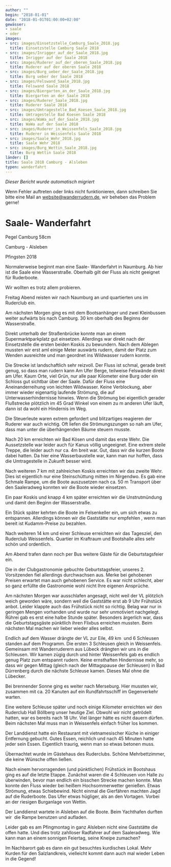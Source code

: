 ```yaml
---
author: ""
begin: "2018-01-01"
date: "2018-01-01T01:00:00+02:00"
gewässer:
- saale
- oder
images:
- src: images/Einsetzstelle_Camburg_Saale_2018.jpg
  title: Einsetzstelle Camburg Saale 2018
- src: images/Inrigger_auf_der_Saale_2018.jpg
  title: Inrigger auf der Saale 2018
- src: images/Ruderer_auf_der_oberen_Saale_2018.jpg
  title: Ruderer auf der oberen Saale 2018
- src: images/Burg_ueber_der_Saale_2018.jpg
  title: Burg ueber der Saale 2018
- src: images/Felswand_Saale_2018.jpg
  title: Felswand Saale 2018
- src: images/Biergarten_an_der_Saale_2018.jpg
  title: Biergarten an der Saale 2018
- src: images/Ruderer_Saale_2018.jpg
  title: Ruderer Saale 2018
- src: images/Umtragestelle_Bad_Koesen_Saale_2018.jpg
  title: Umtragestelle Bad Koesen Saale 2018
- src: images/WaWa_auf_der_Saale_2018.jpg
  title: WaWa auf der Saale 2018
- src: images/Ruderer_in_Weissenfels_Saale_2018.jpg
  title: Ruderer in Weissenfels Saale 2018
- src: images/Saale_Wehr_2018.jpg
  title: Saale Wehr 2018
- src: images/Burg_Wettin_Saale_2018.jpg
  title: Burg Wettin Saale 2018
länder: []
title: Saale 2018 Camburg - Alsleben
typen: wanderfahrt
---
```



*Dieser Bericht wurde automatisch migriert*

Wenn Fehler auftreten oder links nicht funktionieren, dann schreiben Sie bitte eine Mail an website@wanderrudern.de, wir beheben das Problem gerne!



# Saale- Wanderfahrt


Pegel Camburg 58cm

Camburg - Alsleben

Pfingsten 2018

Normalerweise beginnt man eine Saale- Wanderfahrt in Naumburg. Ab hier ist die Saale eine Wasserstraße. Oberhalb gilt der Fluss als nicht geeignet für Ruderboote.

Wir wollten es trotz allem probieren.

Freitag Abend reisten wir nach Naumburg an und quartierten uns im Ruderclub ein.

Am nächsten Morgen ging es mit dem Bootsanhänger und zwei Kleinbussen weiter aufwärts bis nach Camburg. 30 km oberhalb des Beginns der Wasserstraße.

Direkt unterhalb der Straßenbrücke konnte man an einem Supermarktparkplatz gut einsetzen. Allerdings war direkt nach der Einsetzstelle die ersten beiden Koskis zu bewundern. Nach dem Ablegen mussten wir erst aml einige Meter auswärts rudern, damit der Platz zum Wenden ausreichte und man geordnet ins Wildwasser rudern konnte.

Die Strecke ist landschaftlich sehr reizvoll. Der Fluss ist schmal, gerade breit genug, so dass man rudern kann Am Ufer Berge, teilweise Felswände direkt am Ufer. Kaum Orte, viel Grün, nur alle paar Kilometer eine Burg oder ein Schloss gut sichtbar über der Saale. Dafür der Fluss eine Aneinanderreihung von leichten Wildwasser. Keine Verblockung, aber immer wieder eigenartig laufende Strömung, die auf Unterwasserhindernisse hinwies. Wenn die Strömung bei eigentlich gerader Flußstrecke plötzlich im 45 Grad Winkel von einem zu m anderen Ufer läuft, dann ist da wohl ein Hindernis im Weg.

Die Steuerleute waren extrem gefordert und blitzartiges reagieren der Ruderer war auch wichtig. Oft liefen die Strömungszungen so nah am Ufer, dass man unter die überhängenden Bäume steuern musste.

Nach 20 km erreichten wir Bad Kösen und damit das erste Wehr. Die Aussetzstelle war leider auch für Kanus völlig ungeeignet. Eine extrem steile Treppe, die leider auch nur ca. 4m breit war. Gut, dass wir die kurzen Boote dabei hatten. Da hier eine Wasserbaustelle war, kann man nur hoffen, dass die Umtragestelle in Zukunft besser wird.

Nach weiteren 7 km mit zahlreichen Koskis erreichten wir das zweite Wehr. Dies ist eigentlich nur eine Steinschüttung mitten im Nirgendwo. Es gab eine Schmale Rampe, um die Boote auszusetzen nach ca. 50 m Transport über den Saaleradweg konnten wir die Boote wieder einsetzen.

Ein paar Koskis und knapp 4 km später erreichten wir die Unstrutmündung und damit den Beginn der Wasserstraße.

Ein Stück später kehrten die Boote im Felsenkeller ein, um sich etwas zu entspannen. Allerdings können wir die Gaststätte nur empfehlen , wenn man bereit ist Kudamm-Preise zu bezahlen.

Nach weiteren 14 km und einer Schleuse erreichten wir das Tagesziel, den Ruderclub Weissenfels. Quartier im Kraftraum und Bootshalle alles sehr schön und ordentlich.

Am Abend trafen dann noch per Bus weitere Gäste für die Geburtstagsfeier ein.

Die in der Clubgastronomie gebuchte Geburtstagsfeier, unseres 2. Vorsitzenden fiel allerdings durchwachsen aus. Merke bei gehobenen Preisen erwartet man auch gehobenen Service. Es war nicht schlecht, aber so ganz erfüllte die Gastronomie wohl nicht Ihre eigenen Ansprüche.

Am nächsten Morgen war ausschlafen angesagt, nicht weil der VL plötzlich weich geworden wäre, sondern weil die Gaststätte erst ab 9 Uhr Frühstück anbot. Leider klappte auch das Frühstück nicht so richtig. Belag war nur in geringen Mengen vorhanden und wurde nur sehr unmotiviert nachgelegt. Rührei gab es erst eine halbe Stunde später. Besonders ärgerlich war, dass die Geburtstagsgäste pünktlich ihren Flixbus erreichen mussten. Beim nächsten Mal machen wir lieber wieder alles selbst.

Endlich auf dem Wasser drängte der VL zur Eile, 49 km  und 6 Schleusen standen auf dem Programm. Die ersten 3 Schleusen gleich in Weissenfels. Gemeinsam mit Wanderruderern aus Lübeck drängten wir uns in die Schleusen. Wir kamen zügig durch und hinter Weissenfels gab es endlich genug Platz zum entspannt rudern. Keine ernsthaften Hindernisse mehr, so dass wir gegen Mittag (gleich nach der Mittagspause der Schleusen) in Bad Dürrenberg durch die nächste Schleuse kamen. Dieses Mal ohne die Lübecker.

Bei brennender Sonne ging es weiter nach Merseburg. Hier mussten wir, zusammen mit ca. 20 Kanuten auf ein Rundfahrtsschiff im Gegenverkehr warten.

Eine weitere Schleuse später und noch einige Kilometer erreichten wir den Ruderclub Hall Böllberg unser heutige Ziel. Obwohl wir nicht getrödelt hatten, war es bereits nach 18 Uhr. Viel länger hätte es nicht dauern dürfen. Beim nächsten Mal muss man in Weissenfels einfach früher los kommen.

Der Landdienst hatte ein Restaurant mit vietnamesischer Küche in einiger Entfernung gebucht. Gutes Essen, reichlich und nach 45 Minuten hatte jeder sein Essen. Eigentlich traurig, wenn man so etwas betonen muss.

Übernachtet wurde im Gästehaus des Ruderclubs. Schöne Mehrbettzimmer, die keine Wünsche offen ließen.

Nach einem hervorragenden (und pünktlichen) Frühstück im Bootshaus ging es auf die letzte Etappe. Zunächst waren die 4 Schleusen von Halle zu überwinden, bevor man endlich ein bisschen Strecke machen konnte. Man konnte den Fluss wieder bei heißem Hochsommerwetter genießen. Etwas Strömung, etwas Schiebewind. Nicht einmal die Gierfähren machten Jagd auf die Ruderboote. Das Ufer etwas hügliger, als an den Vortagen. Vorbei an der riesigen Burganlage von Wettin.

Der Landdienst wartete in Alsleben auf die Boote. Beim Yachthafen durften wir  die Rampe benutzen und aufladen.

Leider gab es am Pfingmontag in ganz Alsleben nicht eine Gaststätte die offen hatte. Und dies trotz zahlloser Radfahrer auf dem Saaleradweg. Wie kann man an einem sonnigen Feiertag, seine Kneipe zumachen?

Im Nachbarort gab es dann ein gut besuchtes kurdisches Lokal. Mehr Kurden für den Salzlandkreis, vielleicht kommt dann auch mal wieder Leben in die Gegend!
